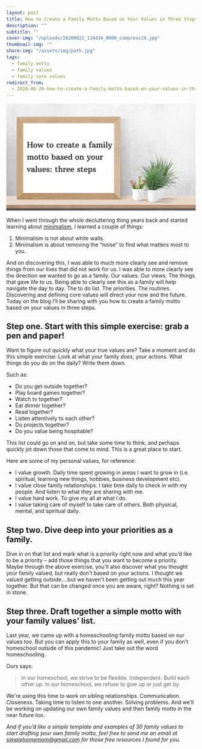 ```yaml
---
layout: post
title: How to Create a Family Motto Based on Your Values in Three Steps
description: ""
subtitle: ""
cover-img: "/uploads/20200822_110434_0000_compress19.jpg"
thumbnail-img: ""
share-img: "/assets/img/path.jpg"
tags:
  - family motto
  - family values
  - family core values
redirect_from:
  - 2020-08-29-how-to-create-a-family-motto-based-on-your-values-in-three-steps
---
```


![A frame with the blog title in it and plants to the right.](/uploads/family-motto.jpg "familymotto")

When I went through the whole decluttering thing years back and started learning about [minimalism](https://amzn.to/2WdA0oD), I learned a couple of things:

1. Minimalism is not about white walls.
2. Minimalism is about removing the “noise” to find what matters most to you.

And on discovering this, I was able to much more clearly see and remove things from our lives that did not work for us. I was able to more clearly see the direction we wanted to go as a family. Our values. Our views. The things that gave life to us. Being able to clearly see this as a family will help navigate the day to day. The to do list. The priorities. The routines. Discovering and defining core values will direct your now and the future. Today on the blog I’ll be sharing with you how to create a family motto based on your values in three steps.

## Step one. Start with this simple exercise: grab a pen and paper!

Want to figure out quickly what your true values are? Take a moment and do this simple exercise: Look at what your family _does_, your actions. What things do you do on the daily? Write them down.

Such as:

- Do you get outside together?
- Play board games together?
- Watch tv together?
- Eat dinner together?
- Read together?
- Listen attentively to each other?
- Do projects together?
- Do you value being hospitable?

This list could go on and on, but take some time to think, and perhaps quickly jot down those that come to mind. This is a great place to start.

Here are some of my personal values, for reference:

- I value growth. Daily time spent growing in areas I want to grow in (i.e. spiritual, learning new things, hobbies, business development etc).
- I value close family relationships. I take time daily to check in with my people. And listen to what they are sharing with me.
- I value hard work. To give my all at what I do.
- I value taking care of myself to take care of others. Both physical, mental, and spiritual daily.

## Step two. Dive deep into your priorities as a family.

Dive in on that list and mark what is a priority right now and what you’d like to be a priority – add those things that you want to become a priority. Maybe through the above exercise, you'll also discover what you thought your family valued, but really don't based on your actions. I thought we valued getting outside....but we haven't been getting out much this year together. But that can be changed once you are aware, right? Nothing is set in stone.

## Step three. Draft together a simple motto with your family values’ list.

Last year, we came up with a homeschooling family motto based on our values too. But you can apply this to your family as well, even if you don't homeschool outside of this pandemic! Just take out the word homeschooling.

Ours says:

> In our homeschool, we strive to be flexible. Independent. Build each other up. In our homeschool, we refuse to give up or just get by.

We're using this time to work on sibling relationships. Communication. Closeness. Taking time to listen to one another. Solving problems. And we’ll be working on updating our own family values and then family motto in the near future too.

_And if you’d like a simple template and examples of 30 family values to start drafting your own family motto, feel free to send me an email at_ [_simplehomemom@gmail.com_](mailto:eastcoastkellyb@gmail.com) _for those free resources I found for you._
